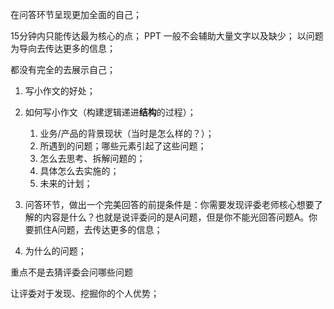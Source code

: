 在问答环节呈现更加全面的自己；


15分钟内只能传达最为核心的点；
PPT 一般不会辅助大量文字以及缺少；
以问题为导向去传达更多的信息；

都没有完全的去展示自己；

1. 写小作文的好处；
2. 如何写小作文（构建逻辑递进**结构**的过程）；
   1. 业务/产品的背景现状（当时是怎么样的？）；
   2. 所遇到的问题；哪些元素引起了这些问题；
   3. 怎么去思考、拆解问题的；
   4. 具体怎么去实施的；
   5. 未来的计划；
3. 问答环节，做出一个完美回答的前提条件是：你需要发现评委老师核心想要了解的内容是什么？也就是说评委问的是A问题，但是你不能光回答问题A。你要抓住A问题，去传达更多的信息；

  1. 为什么的问题；


重点不是去猜评委会问哪些问题

让评委对于发现、挖掘你的个人优势；